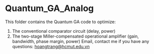 # Quantum_GA_Analog
This folder contains the Quantum GA code to optimize: 
1. The conventional comparator circuit (delay, power) 
2. The two-stage Miller-compensated operational amplifier (gain, bandwidth, phase margin, power)
Email, contact me if you have any questions: hoangtrang@hcmut.edu.vn
